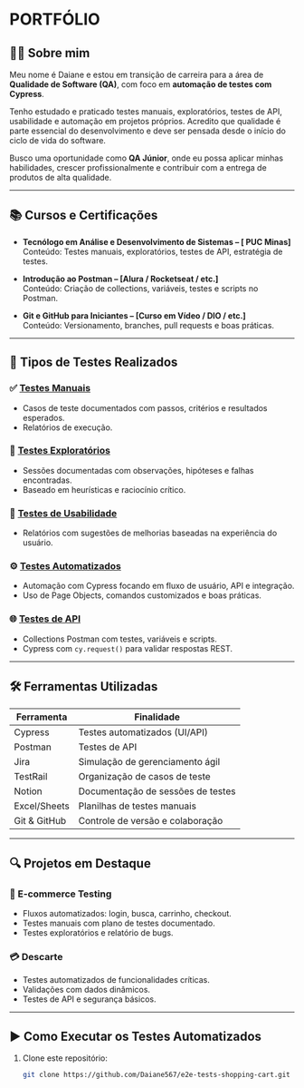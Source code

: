 # PORTFÓLIO

## 👩‍💻 Sobre mim

Meu nome é Daiane e estou em transição de carreira para a área de **Qualidade de Software (QA)**, com foco em **automação de testes com Cypress**.

Tenho estudado e praticado testes manuais, exploratórios, testes de API, usabilidade e automação em projetos próprios. Acredito que qualidade é parte essencial do desenvolvimento e deve ser pensada desde o início do ciclo de vida do software.

Busco uma oportunidade como **QA Júnior**, onde eu possa aplicar minhas habilidades, crescer profissionalmente e contribuir com a entrega de produtos de alta qualidade.

---
## 📚 Cursos e Certificações

- **Tecnólogo em Análise e Desenvolvimento de Sistemas – [ PUC Minas]**  
  Conteúdo: Testes manuais, exploratórios, testes de API, estratégia de testes.

- **Introdução ao Postman – [Alura / Rocketseat / etc.]**  
  Conteúdo: Criação de collections, variáveis, testes e scripts no Postman.

- **Git e GitHub para Iniciantes – [Curso em Vídeo / DIO / etc.]**  
  Conteúdo: Versionamento, branches, pull requests e boas práticas.

---

## 🧪 Tipos de Testes Realizados

### ✅ [Testes Manuais](https://github.com/ICEI-PUC-Minas-PMV-ADS/pmv-ads-2021-2-e2-proj-int-t2-descarte-sustentavel.git/testes-manuais)
- Casos de teste documentados com passos, critérios e resultados esperados.
- Relatórios de execução.

### 🧭 [Testes Exploratórios](https://github.com/seu-usuario/testes-exploratorios)
- Sessões documentadas com observações, hipóteses e falhas encontradas.
- Baseado em heurísticas e raciocínio crítico.

### 🎯 [Testes de Usabilidade](github.com/ICEI-PUC-Minas-PMV-ADS/pmv-ads-2021-2-e2-proj-int-t2-descarte-sustentavel.git/testes-usabilidade)
- Relatórios com sugestões de melhorias baseadas na experiência do usuário.

### ⚙️ [Testes Automatizados](https://github.com/Daiane567/e2e-tests-shopping-cart.git/testes-automatizados-cypress)
- Automação com Cypress focando em fluxo de usuário, API e integração.
- Uso de Page Objects, comandos customizados e boas práticas.

### 🌐 [Testes de API](https://github.com/seu-usuario/testes-api)
- Collections Postman com testes, variáveis e scripts.
- Cypress com `cy.request()` para validar respostas REST.


---

## 🛠️ Ferramentas Utilizadas

| Ferramenta   | Finalidade                           |
|--------------|--------------------------------------|
| Cypress      | Testes automatizados (UI/API)        |
| Postman      | Testes de API                        |
| Jira         | Simulação de gerenciamento ágil      |
| TestRail     | Organização de casos de teste        |
| Notion       | Documentação de sessões de testes    |
| Excel/Sheets | Planilhas de testes manuais          |
| Git & GitHub | Controle de versão e colaboração     |

---

## 🔍 Projetos em Destaque

### 🛒 E-commerce Testing  
- Fluxos automatizados: login, busca, carrinho, checkout.  
- Testes manuais com plano de testes documentado.  
- Testes exploratórios e relatório de bugs.

### 💳 Descarte 
- Testes automatizados de funcionalidades críticas.  
- Validações com dados dinâmicos.  
- Testes de API e segurança básicos.

---

## ▶️ Como Executar os Testes Automatizados

1. Clone este repositório:
   ```bash
   git clone https://github.com/Daiane567/e2e-tests-shopping-cart.git

